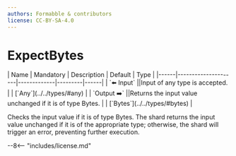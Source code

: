 ```yaml
---
authors: Formabble & contributors
license: CC-BY-SA-4.0
---
```



# ExpectBytes

<div class="sh-parameters" markdown="1">
| Name | Mandatory | Description | Default | Type |
|------|---------------------|-------------|---------|------|
| `⬅️ Input` ||Input of any type is accepted. | | [`Any`](../../types/#any) |
| `Output ➡️` ||Returns the input value unchanged if it is of type Bytes. | | [`Bytes`](../../types/#bytes) |

</div>

Checks the input value if it is of type Bytes. The shard returns the input value unchanged if it is of the appropriate type; otherwise, the shard will trigger an error, preventing further execution.

--8<-- "includes/license.md"


